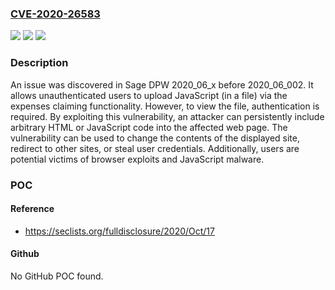 ### [CVE-2020-26583](https://cve.mitre.org/cgi-bin/cvename.cgi?name=CVE-2020-26583)
![](https://img.shields.io/static/v1?label=Product&message=n%2Fa&color=blue)
![](https://img.shields.io/static/v1?label=Version&message=n%2Fa&color=blue)
![](https://img.shields.io/static/v1?label=Vulnerability&message=n%2Fa&color=brighgreen)

### Description

An issue was discovered in Sage DPW 2020_06_x before 2020_06_002. It allows unauthenticated users to upload JavaScript (in a file) via the expenses claiming functionality. However, to view the file, authentication is required. By exploiting this vulnerability, an attacker can persistently include arbitrary HTML or JavaScript code into the affected web page. The vulnerability can be used to change the contents of the displayed site, redirect to other sites, or steal user credentials. Additionally, users are potential victims of browser exploits and JavaScript malware.

### POC

#### Reference
- https://seclists.org/fulldisclosure/2020/Oct/17

#### Github
No GitHub POC found.

